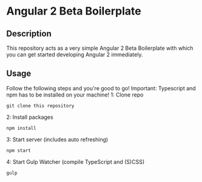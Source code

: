 # Angular 2 Beta Boilerplate

## Description
This repository acts as a very simple Angular 2 Beta Boilerplate with which you can get started developing Angular 2 immediately.
## Usage
Follow the following steps and you're good to go! Important: Typescript and npm has to be installed on your machine!
1: Clone repo
```
git clone this repository
```
2: Install packages
```
npm install
```
3: Start server (includes auto refreshing)
```
npm start
```
4: Start Gulp Watcher (compile TypeScript and (S)CSS)
```
gulp
```